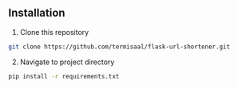 ## Installation
1. Clone this repository
```bash
git clone https://github.com/termisaal/flask-url-shortener.git
```
2. Navigate to project directory
```bash
pip install -r requirements.txt
```